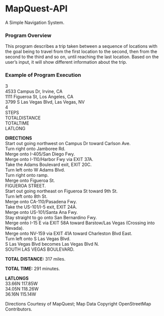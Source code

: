 # MapQuest-API
A Simple Navigation System.

### **Program Overview** <br />
This program describes a trip taken between a sequence of locations with the goal being to travel from the first location to the second, then from the second to the third and so on, until reaching the last location. Based on the user’s input, it will show different information about the trip.

### **Example of Program Execution**<br />
3 <br />
4533 Campus Dr, Irvine, CA <br />
1111 Figueroa St, Los Angeles, CA <br />
3799 S Las Vegas Blvd, Las Vegas, NV <br />
4 <br />
STEPS <br />
TOTALDISTANCE <br />
TOTALTIME <br />
LATLONG <br />

**DIRECTIONS** <br />
Start out going northwest on Campus Dr toward Carlson Ave. <br />
Turn right onto Jamboree Rd. <br />
Merge onto I-405/San Diego Fwy. <br />
Merge onto I-110/Harbor Fwy via EXIT 37A. <br />
Take the Adams Boulevard exit, EXIT 20C. <br />
Turn left onto W Adams Blvd. <br />
Turn right onto ramp. <br />
Merge onto Figueroa St. <br />
FIGUEROA STREET. <br />
Start out going northeast on Figueroa St toward 9th St. <br />
Turn left onto 8th St. <br />
Merge onto CA-110/Pasadena Fwy. <br />
Take the US-101/I-5 exit, EXIT 24A. <br />
Merge onto US-101/Santa Ana Fwy. <br />
Stay straight to go onto San Bernardino Fwy. <br />
Merge onto I-15 E via EXIT 58A toward Barstow/Las Vegas (Crossing into Nevada). <br />
Merge onto NV-159 via EXIT 41A toward Charleston Blvd East. <br />
Turn left onto S Las Vegas Blvd. <br />
S Las Vegas Blvd becomes Las Vegas Blvd N. <br />
SOUTH LAS VEGAS BOULEVARD. <br />

**TOTAL DISTANCE:** 317 miles. <br />

**TOTAL TIME:** 291 minutes. <br />

**LATLONGS** <br />
33.66N 117.85W <br />
34.05N 118.26W <br />
36.16N 115.14W <br />

Directions Courtesy of MapQuest; Map Data Copyright OpenStreetMap Contributors.
